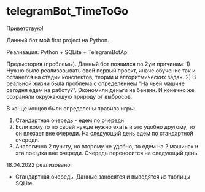 # telegramBot_TimeToGo
Приветствую!

Данный бот мой first project на Python.

Реализация: Python + SQLite + TelegramBotApi

Предыстория (проблемы). 
  Данный бот появился по 2ум причинам:
    1) Нужно было реализовывать свой первый проект, иначе обучение так и останется на стадии конспектов, теории и алгоритмических задач.
    2) В реальной жизни была проблема с определением "На чьей машине сегодня едем на работу?". 
       Экономили деньги на бензин. И конечно же сохраняли окружающую природу от выбросов.
  
В конце концов были определены правила игры:
  1) Стандартная очередь - едем по очереди
  2) Если кому то по своей нужде нужно ехать и это удобно другому, то он влезает вне очереди. На следующий день едем по стандартной очереди.
  3) Аналогично 2 пункту, но второму не удобно, то едем на 2 машинах и эта поездка вне очереди. Очередь переносится на следующий день.

18.04.2022 реализовано:
  - Стандартная очередь. Данные заносятся и выводятся из таблицы SQLite.

